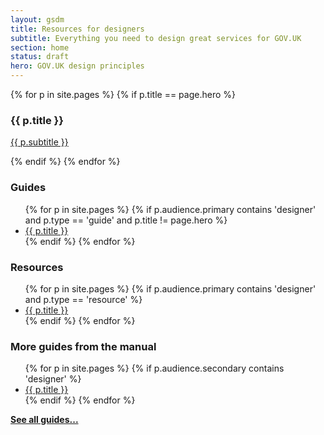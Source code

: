 ```yaml
---
layout: gsdm
title: Resources for designers
subtitle: Everything you need to design great services for GOV.UK
section: home
status: draft
hero: GOV.UK design principles
---
```



<div class="home-page-promos">
  <div class="hero topic">

  {% for p in site.pages %}
    {% if p.title == page.hero %}
    <h3>{{ p.title }}</h3>
    <p><a href="{{ p.url }}">{{ p.subtitle }}</a></p>
    {% endif %}
  {% endfor %}

  </div>
  <div class="topic">
    <h3>Guides</h3>
    <ul>
    {% for p in site.pages %}
      {% if p.audience.primary contains 'designer' and p.type == 'guide' and p.title != page.hero %}
      <li> 
          <a href="{{ p.url }}">{{ p.title }}</a>
      </li>
      {% endif %}
    {% endfor %}
    </ul>
  </div>
  <div class="topic">
    <h3>Resources</h3>
    <ul>
    {% for p in site.pages %}
      {% if p.audience.primary contains 'designer' and p.type == 'resource' %}
      <li> 
          <a href="{{ p.url }}">{{ p.title }}</a>
      </li>
      {% endif %}
    {% endfor %}
    </ul>
  </div>
</div>


<div class="topic">
  <h3>More guides from the manual</h3>
<ul>
{% for p in site.pages %}
  {% if p.audience.secondary contains 'designer' %}
  <li> 
      <a href="{{ p.url }}" title="{{ p.subtitle }}">{{ p.title }}</a>
  </li>
  {% endif %}
{% endfor %}
</ul>
</div>

**[See all guides...](/all-guides)**
